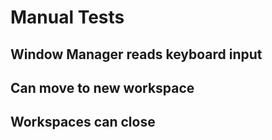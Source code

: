 # Manual Tests

## Window Manager reads keyboard input

## Can move to new workspace

## Workspaces can close

